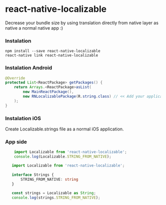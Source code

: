 # react-native-localizable

Decrease your bundle size by using translation directly from native layer as native a normal native app :)

### Instalation
```
npm install --save react-native-localizable
react-native link react-native-localizable
```

### Instalation Android 

```java
@Override
protected List<ReactPackage> getPackages() {
    return Arrays.<ReactPackage>asList(
        new MainReactPackage(),
        new RNLocalizablePackage(R.string.class) // << Add your application R.string here!
    );
}
```

### Instalation iOS 

Create Localizable.strings file as a normal iOS application.

### App side

```javascript 
    import Localizable from 'react-native-localizable';
    console.log(Localizable.STRING_FROM_NATIVE);
 ```
 
 ```typescript 
    import Localizable from 'react-native-localizable';
    
    interface Strings {
        STRING_FROM_NATIVE: string
    }
    
    const strings = Localizable as String;
    console.log(strings.STRING_FROM_NATIVE);
 ```
